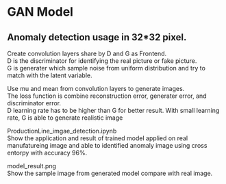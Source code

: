 # GAN Model
Anomaly detection usage in 32*32 pixel.
----------------
Create convolution layers share by D and G as Frontend.<br>
D is the discriminator for identifying the real picture or fake picture.<br>
G is generater which sample noise from uniform distribution and try to match with the latent variable.<br>

Use mu and mean from convolution layers to generate images.<br>
The loss function is combine reconstruction error, generater error, and discriminator error.<br>
D learning rate has to be higher than G for better result. With small learning rate, G is able to generate realistic image<br>

ProductionLine_imgae_detection.ipynb <br>
Show the application and result of trained model applied on real manufatureing image and able to identified anomaly image using cross entorpy with accuracy 96%.<br>

model_result.png <br>
Show the sample image from generated model compare with real image.
